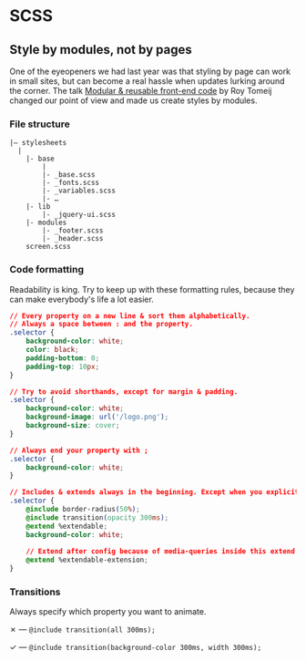# SCSS

## Style by modules, not by pages

One of the eyeopeners we had last year was that styling by page can work in small sites, but can become a real hassle when updates lurking around the corner. The talk [Modular & reusable front-end code](http://youtu.be/T6-75HdADc8) by Roy Tomeij changed our point of view and made us create styles by modules.

### File structure

```
|– stylesheets
  |
	|- base
		|
		|- _base.scss
		|- _fonts.scss
		|- _variables.scss
		|- …
	|- lib
		|- _jquery-ui.scss
	|- modules
		|- _footer.scss
		|- _header.scss
	screen.scss
```


### Code formatting

Readability is king. Try to keep up with these formatting rules, because they can make everybody's life a lot easier.

```css
// Every property on a new line & sort them alphabetically.
// Always a space between : and the property.
.selector {
	background-color: white;
	color: black;
	padding-bottom: 0;
	padding-top: 10px;
}
```

```css
// Try to avoid shorthands, except for margin & padding.
.selector {
	background-color: white;
	background-image: url('/logo.png');
	background-size: cover;
}
```

```css
// Always end your property with ;
.selector {
	background-color: white;
}
```

```css
// Includes & extends always in the beginning. Except when you explicitly want to do it after, but then comment why. 
.selector {
	@include border-radius(50%);
	@include transition(opacity 300ms);
	@extend %extendable;
	background-color: white;
	
	// Extend after config because of media-queries inside this extend
	@extend %extendable-extension;
}
```


### Transitions

Always specify which property you want to animate.

✗ — ``@include transition(all 300ms);``

✓ — ``@include transition(background-color 300ms, width 300ms);``

